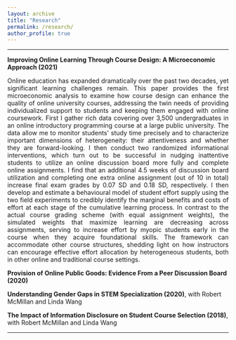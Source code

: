 ```yaml
---
layout: archive
title: "Research"
permalink: /research/
author_profile: true
---
```


 
---
**Improving Online Learning Through Course Design: A Microeconomic Approach (2021)**

<div style="text-align: justify"> Online education has expanded dramatically over the past two decades, yet significant learning challenges remain. This paper provides the first microeconomic analysis to examine how course design can enhance the quality of online university courses, addressing the twin needs of providing individualized support to students and keeping them engaged with online coursework. First I gather rich data covering over 3,500 undergraduates in an online introductory programming course at a large public university.  The data allow me to monitor students' study time precisely and to characterize important dimensions of heterogeneity: their attentiveness and whether they are forward-looking. I then conduct two randomized informational interventions, which turn out to be successful in nudging inattentive students to utilize an online discussion board more fully and complete online assignments. I find that an additional 4.5 weeks of discussion board utilization and completing one extra online assignment (out of 10 in total) increase final exam grades by 0.07 SD and 0.18 SD, respectively. I then develop and estimate a behavioural model of student effort supply using the two field experiments to credibly identify the marginal benefits and costs of effort at each stage of the cumulative learning process. In contrast to the actual course grading scheme (with equal assignment weights), the simulated weights that maximize learning are decreasing across assignments, serving to increase effort by myopic students early in the course when they acquire foundational skills. The framework can accommodate other course structures, shedding light on how instructors can encourage effective effort allocation by heterogeneous students, both in other online and traditional course settings. </div>

**Provision of Online Public Goods: Evidence From a Peer Discussion Board (2020)**

**Understanding Gender Gaps in STEM Specialization (2020)**, with Robert McMillan and Linda Wang

**The Impact of Information Disclosure on Student Course Selection (2018)**, with Robert McMillan and Linda Wang

---




